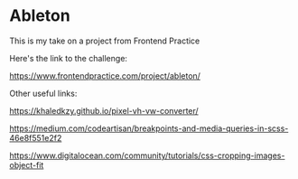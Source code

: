 # Ableton

This is my take on a project from Frontend Practice 

Here's the link to the challenge:

https://www.frontendpractice.com/project/ableton/

Other useful links:

https://khaledkzy.github.io/pixel-vh-vw-converter/

https://medium.com/codeartisan/breakpoints-and-media-queries-in-scss-46e8f551e2f2

https://www.digitalocean.com/community/tutorials/css-cropping-images-object-fit
